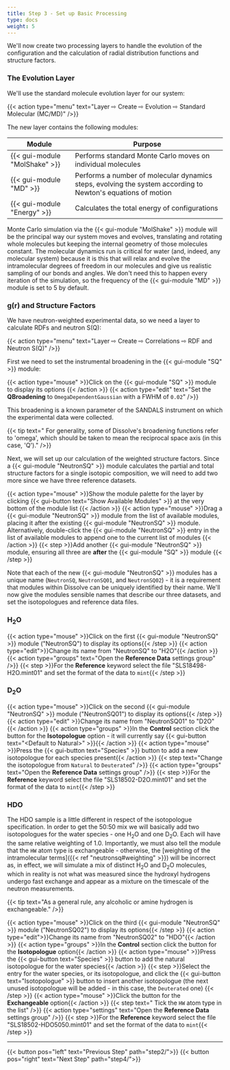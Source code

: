 ```yaml
---
title: Step 3 - Set up Basic Processing
type: docs
weight: 5
---
```



We'll now create two processing layers to handle the evolution of the configuration and the calculation of radial distribution functions and structure factors.

### The Evolution Layer

We'll use the standard molecule evolution layer for our system:

{{< action type="menu" text="Layer &#8680; Create &#8680; Evolution &#8680; Standard Molecular (MC/MD)" />}}


The new layer contains the following modules:

| Module | Purpose |
|--------|---------|
| {{< gui-module "MolShake" >}} | Performs standard Monte Carlo moves on individual molecules |
| {{< gui-module "MD" >}} | Performs a number of molecular dynamics steps, evolving the system according to Newton's equations of motion |
| {{< gui-module "Energy" >}} | Calculates the total energy of configurations |

Monte Carlo simulation via the {{< gui-module "MolShake" >}} module will be the principal way our system moves and evolves, translating and rotating whole molecules but keeping the internal geometry of those molecules constant. The molecular dynamics run is critical for water (and, indeed, any molecular system) because it is this that will relax and evolve the intramolecular degrees of freedom in our molecules and give us realistic sampling of our bonds and angles. We don't need this to happen every iteration of the simulation, so the frequency of the {{< gui-module "MD" >}} module is set to 5 by default.

### g(r) and Structure Factors

We have neutron-weighted experimental data, so we need a layer to calculate RDFs and neutron S(Q):

{{< action type="menu" text="Layer &#8680; Create &#8680; Correlations &#8680; RDF and Neutron S(Q)" />}}

First we need to set the instrumental broadening in the {{< gui-module "SQ" >}} module:

{{< action type="mouse" >}}Click on the {{< gui-module "SQ" >}} module to display its options {{< /action >}}
{{< action type="edit" text="Set the **QBroadening** to `OmegaDependentGaussian` with a FWHM of `0.02`" />}}

This broadening is a known parameter of the SANDALS instrument on which the experimental data were collected.

{{< tip text=" For generality, some of Dissolve's broadening functions refer to 'omega', which should be taken to mean the reciprocal space axis (in this case, 'Q')." />}}

Next, we will set up our calculation of the weighted structure factors. Since a {{< gui-module "NeutronSQ" >}} module calculates the partial and total structure factors for a single isotopic composition, we will need to add two more since we have three reference datasets.

{{< action type="mouse" >}}Show the module palette for the layer by clicking {{< gui-button text="Show Available Modules" >}} at the very bottom of the module list {{< /action >}}
{{< action type="mouse" >}}Drag a {{< gui-module "NeutronSQ" >}} module from the list of available modules, placing it after the existing {{< gui-module "NeutronSQ" >}} module. Alternatively, double-click the {{< gui-module "NeutronSQ" >}} entry in the list of available modules to append one to the current list of modules {{< /action >}}
{{< step >}}Add another {{< gui-module "NeutronSQ" >}} module, ensuring all three are **after** the {{< gui-module "SQ" >}} module {{< /step >}}

Note that each of the new {{< gui-module "NeutronSQ" >}} modules has a unique name (`NeutronSQ`, `NeutronSQ01`, and `NeutronSQ02`) - it is a requirement that modules within Dissolve can be uniquely identified by their name. We'll now give the modules sensible names that describe our three datasets, and set the isotopologues and reference data files.

### H<sub>2</sub>O

{{< action type="mouse" >}}Click on the first {{< gui-module "NeutronSQ" >}} module ("NeutronSQ") to display its options{{< /step >}}
{{< action type="edit">}}Change its name from "NeutronSQ" to "H2O"{{< /action >}}
{{< action type="groups" text="Open the **Reference Data** settings group" />}}
{{< step >}}For the **Reference** keyword select the file "SLS18498-H2O.mint01" and set the format of the data to `mint`{{< /step >}}

### D<sub>2</sub>O

{{< action type="mouse" >}}Click on the second {{< gui-module "NeutronSQ" >}} module ("NeutronSQ01") to display its options{{< /step >}}
{{< action type="edit" >}}Change its name from "NeutronSQ01" to "D2O"{{< /action >}}
{{< action type="groups" >}}In the **Control** section click the button for the **Isotopologue** option - it will currently say {{< gui-button text="&lt;Default to Natural&gt;" >}}{{< /action >}}
{{< action type="mouse" >}}Press the {{< gui-button text="Species" >}} button to add a new isotopologue for each species present{{< /action >}}
{{< step text="Change the isotopologue from `Natural` to `Deuterated`" />}}
{{< action type="groups" text="Open the **Reference Data** settings group" />}}
{{< step >}}For the **Reference** keyword select the file "SLS18502-D2O.mint01" and set the format of the data to `mint`{{< /step >}}

### HDO

The HDO sample is a little different in respect of the isotopologue specification. In order to get the 50:50 mix we will basically add two isotopologues for the water species - one H<sub>2</sub>O and one D<sub>2</sub>O. Each will have the same relative weighting of 1.0. Importantly, we must also tell the module that the `HW` atom type is exchangeable - otherwise, the [weighting of the intramolecular terms]({{< ref "neutronsq#weighting" >}}) will be incorrect as, in effect, we will simulate a mix of distinct H<sub>2</sub>O and D<sub>2</sub>O molecules, which in reality is not what was measured since the hydroxyl hydrogens undergo fast exchange and appear as a mixture on the timescale of the neutron measurements.

{{< tip text="As a general rule, any alcoholic or amine hydrogen is exchangeable." />}}

{{< action type="mouse" >}}Click on the third {{< gui-module "NeutronSQ" >}} module ("NeutronSQ02") to display its options{{< /step >}}
{{< action type="edit">}}Change its name from "NeutronSQ02" to "HDO"{{< /action >}}
{{< action type="groups" >}}In the **Control** section click the button for the **Isotopologue** option{{< /action >}}
{{< action type="mouse" >}}Press the {{< gui-button text="Species" >}} button to add the natural isotopologue for the water species{{< /action >}}
{{< step >}}Select the entry for the water species, or its isotopologue, and click the {{< gui-button text="Isotopologue" >}} button to insert another isotopologue (the next unused isotopologue will be added - in this case, the `Deuterated` one) {{< /step >}}
{{< action type="mouse" >}}Click the button for the **Exchangeable** option{{< /action >}}
{{< step text=" Tick the `HW` atom type in the list" />}}
{{< action type="settings" text="Open the **Reference Data** settings group" />}}
{{< step >}}For the **Reference** keyword select the file "SLS18502-HDO5050.mint01" and set the format of the data to `mint`{{< /step >}}


* * *
{{< button pos="left" text="Previous Step" path="step2/">}}
{{< button pos="right" text="Next Step" path="step4/">}}
